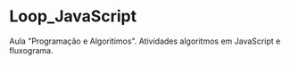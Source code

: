 # Loop_JavaScript
 Aula "Programação e Algoritimos". Atividades algoritmos em JavaScript e fluxograma.
